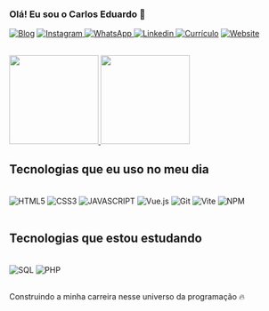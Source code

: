 
### Olá! Eu sou o Carlos Eduardo 👋


[![Blog](https://img.shields.io/website?label=Desenvolvedorㅤfront-end&style=for-the-badge&url=https://sujeitoprogramador.com/)]()
[![Instagram](https://img.shields.io/badge/Instagram-E4405F?style=for-the-badge&logo=instagram&logoColor=white) ](https://instagram.com/wilson_delavega_69)
[![WhatsApp](https://img.shields.io/badge/WhatsApp-25D366?style=for-the-badge&logo=whatsapp&logoColor=white) ](https://wa.me/5599985137413)
[![Linkedin](https://img.shields.io/badge/LinkedIn-0077B5?style=for-the-badge&logo=linkedin&logoColor=white) ](https://www.linkedin.com/in/carlos-sampaio-a02651265)
[![Currículo](https://img.shields.io/badge/Currículo-PDF-important?style=for-the-badge&logo=adobeacrobatreader&logoColor=white)](https://drive.google.com/file/d/1TbOWEBVCY9cIwxD6KbLpRgBV2O2hAZMR/view?usp=sharing)
[![Website](https://img.shields.io/badge/Website-Visit%20My%20Portfolio-2D2D2D?style=for-the-badge&logo=internetexplorer&logoColor=white)](https://sampaiocarlos.netlify.app/)


<br/>

<div align="left">
    <a href="https://github.com/SAMPAIOCARLOS/">
        <img height="160em" src="https://github-readme-stats.vercel.app/api?username=SAMPAIOCARLOS&show_icons=true&theme=algolia&include_all_commits=true&count_private=true"/>
        <img height="160em" src="https://github-readme-stats.vercel.app/api/top-langs/?username=SAMPAIOCARLOS&layout=compact&langs_count=7&theme=algolia"/>
    </a>
</div>



## Tecnologias que eu uso no meu dia

<div style="display: inline_block"><br/>
  <img align="center" alt="HTML5" src="https://img.shields.io/badge/HTML5-E34F26?style=for-the-badge&logo=html5&logoColor=white" />
  <img align="center" alt="CSS3" src="https://img.shields.io/badge/CSS3-1572B6?style=for-the-badge&logo=css3&logoColor=white" />
  <img align="center" alt="JAVASCRIPT" src="https://img.shields.io/badge/JavaScript-F7DF1E?style=for-the-badge&logo=javascript&logoColor=black" />
  <img align="center" alt="Vue.js" src="https://img.shields.io/badge/Vue.js-4FC08D?style=for-the-badge&logo=vue.js&logoColor=white" />
  <img align="center" alt="Git" src="https://img.shields.io/badge/Git-F05032?style=for-the-badge&logo=git&logoColor=white" />
  <img align="center" alt="Vite" src="https://img.shields.io/badge/Vite-646CFF?style=for-the-badge&logo=vite&logoColor=white" />
  <img align="center" alt="NPM" src="https://img.shields.io/badge/NPM-CB3837?style=for-the-badge&logo=npm&logoColor=white" />

  
</div><br>

## Tecnologias que estou estudando
<br>

<div style="display: inline_block">
<img align="center" alt="SQL" src="https://img.shields.io/badge/SQL-003B57?style=for-the-badge&logo=sqlite&logoColor=white" />

<img align="center" alt="PHP" src="https://img.shields.io/badge/PHP-777BB4?style=for-the-badge&logo=php&logoColor=white" />


</div>
<br>
<p>Construindo a minha carreira nesse universo da programação 🔥</p><br>
